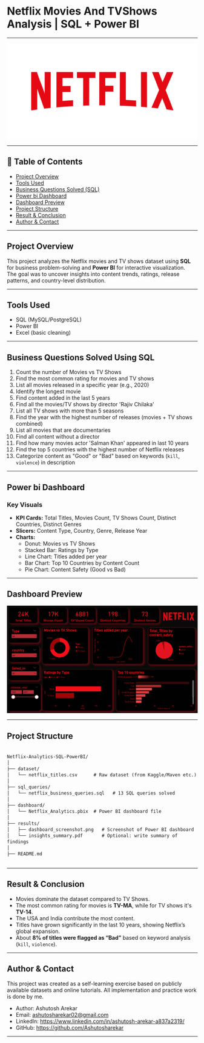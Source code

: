 # Netflix Movies And TVShows Analysis | SQL + Power BI
---

![Netflix_logo](results/Netflix_logo.png) 

---

## 📌 Table of Contents
- <a href="#Project-Overview">Project Overview</a>
- <a href="#Tools-Used">Tools Used</a>
- <a href="#Business-Questions-Solved-(SQL)">Business Questions Solved (SQL)</a>
- <a href="#Power-bi-Dashboard">Power bi Dashboard</a>
- <a href="#Dashboard-Preview">Dashboard Preview</a>
- <a href="#Project-Structure">Project Structure</a>
- <a href="#Result--Conclusion">Result & Conclusion</a>
- <a href="#Author--Contact">Author & Contact</a>

---

<h2><a class =”anchor” id=”Project-Overview”></a>Project Overview</h2>

This project analyzes the Netflix movies and TV shows dataset using **SQL** for business problem-solving and **Power BI** for interactive visualization.  
The goal was to uncover insights into content trends, ratings, release patterns, and country-level distribution.

---
<h2><a class =”anchor” id=”Tools-Used”></a>Tools Used</h2>


- SQL (MySQL/PostgreSQL)  
- Power BI  
- Excel (basic cleaning)  

---
<h2><a class =”anchor” id=”Business-Questions-Solved-(SQL)></a>Business Questions Solved Using SQL</h2>

1. Count the number of Movies vs TV Shows  
2. Find the most common rating for movies and TV shows  
3. List all movies released in a specific year (e.g., 2020)  
4. Identify the longest movie  
5. Find content added in the last 5 years  
6. Find all the movies/TV shows by director 'Rajiv Chilaka'  
7. List all TV shows with more than 5 seasons  
8. Find the year with the highest number of releases (movies + TV shows combined)  
9. List all movies that are documentaries  
10. Find all content without a director  
11. Find how many movies actor 'Salman Khan' appeared in last 10 years  
12. Find the top 5 countries with the highest number of Netflix releases  
13. Categorize content as "Good" or "Bad" based on keywords (`kill`, `violence`) in description  

---

<h2><a class =”anchor” id=”Power-bi-Dashboard></a>Power bi Dashboard</h2>

### **Key Visuals**
- **KPI Cards:** Total Titles, Movies Count, TV Shows Count, Distinct Countries, Distinct Genres  
- **Slicers:** Content Type, Country, Genre, Release Year  
- **Charts:**  
  - Donut: Movies vs TV Shows  
  - Stacked Bar: Ratings by Type  
  - Line Chart: Titles added per year  
  - Bar Chart: Top 10 Countries by Content Count  
  - Pie Chart: Content Safety (Good vs Bad)  

---

<h2><a class =”anchor” id=”Dashboard-Preview”></a>Dashboard Preview</h2>

![Dashboard Overview](results/dashboard_screenshot.png) 

---

<h2><a class =”anchor” id=”Project-Structure”></a>Project Structure</h2>

```

Netflix-Analytics-SQL-PowerBI/
│
├── dataset/
│   └── netflix_titles.csv      # Raw dataset (from Kaggle/Maven etc.)
│
├── sql_queries/
│   └── netflix_business_queries.sql   # 13 SQL queries solved
│
├── dashboard/
│   └── Netflix_Analytics.pbix  # Power BI dashboard file
│
├── results/
│   ├── dashboard_screenshot.png   # Screenshot of Power BI dashboard
│   └── insights_summary.pdf       # Optional: write summary of findings
│
├── README.md


```

---

<h2><a class =”anchor” id="Result-&-Conclusion"></a>Result & Conclusion</h2>

- Movies dominate the dataset compared to TV Shows.  
- The most common rating for movies is **TV-MA**, while for TV shows it's **TV-14**.  
- The USA and India contribute the most content.  
- Titles have grown significantly in the last 10 years, showing Netflix’s global expansion.  
- About **8% of titles were flagged as “Bad”** based on keyword analysis (`kill`, `violence`).  

---
<h2><a class =”anchor” id=”Author-&-Contact”></a>Author & Contact</h2>

This project was created as a self-learning exercise based on publicly available datasets and online tutorials. All implementation and practice work is done by me.
- Author: Ashutosh Arekar
- Email: ashutosharekar02@gmail.com
- LinkedIn: https://www.linkedin.com/in/ashutosh-arekar-a837a2319/
- GitHub: https://github.com/Ashutosharekar

---






